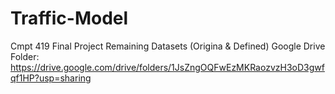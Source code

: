 # Traffic-Model
Cmpt 419 Final Project
Remaining Datasets (Origina & Defined) Google Drive Folder:
https://drive.google.com/drive/folders/1JsZngOQFwEzMKRaozvzH3oD3gwfqf1HP?usp=sharing
